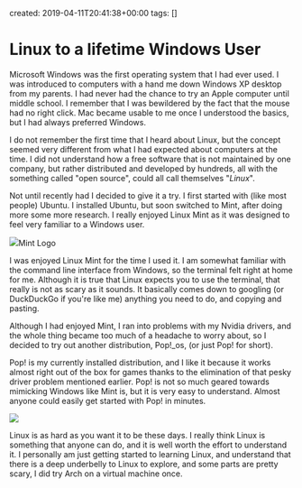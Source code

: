created: 2019-04-11T20:41:38+00:00
tags: []

# Linux to a lifetime Windows User


Microsoft Windows was the first operating system that I had ever used. I was introduced to computers with a hand me down Windows XP desktop from my parents. I had never had the chance to try an Apple computer until middle school. I remember that I was bewildered by the fact that the mouse had no right click. Mac became usable to me once I understood the basics, but I had always preferred Windows.

I do not remember the first time that I heard about Linux, but the concept seemed very different from what I had expected about computers at the time. I did not understand how a free software that is not maintained by one company, but rather distributed and developed by hundreds, all with the something called "open source", could all call themselves "*Linux*".

Not until recently had I decided to give it a try. I first started with (like most people) Ubuntu. I installed Ubuntu, but soon switched to Mint, after doing more some more research. I really enjoyed Linux Mint as it was designed to feel very familiar to a Windows user.

![](https://tylertroutblog.com/wp-content/uploads/2019/04/Logo_Linux_Mint.png)Mint Logo

I was enjoyed Linux Mint for the time I used it. I am somewhat familiar with the command line interface from Windows, so the terminal felt right at home for me. Although it is true that Linux expects you to use the terminal, that really is not as scary as it sounds. It basically comes down to googling (or DuckDuckGo if you're like me) anything you need to do, and copying and pasting.

Although I had enjoyed Mint, I ran into problems with my Nvidia drivers, and the whole thing became too much of a headache to worry about, so I decided to try out another distribution, Pop!\_os, (or just Pop! for short).

Pop! is my currently installed distribution, and I like it because it works almost right out of the box for games thanks to the elimination of that pesky driver problem mentioned earlier. Pop! is not so much geared towards mimicking Windows like Mint is, but it is very easy to understand. Almost anyone could easily get started with Pop! in minutes.

![](https://tylertroutblog.com/wp-content/uploads/2019/04/pop.png)

Linux is as hard as you want it to be these days. I really think Linux is something that anyone can do, and it is well worth the effort to understand it. I personally am just getting started to learning Linux, and understand that there is a deep underbelly to Linux to explore, and some parts are pretty scary, I did try Arch on a virtual machine once.

